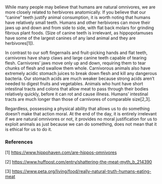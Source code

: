 While many people may believe that humans are natural omnivores, we are more closely related to herbivores anatomically. If you believe that our “canine” teeth justify animal consumption, it is worth noting that humans have relatively small teeth. Humans and other herbivores can move their jaws up and down and from side to side, with flat back molars for grinding fibrous plant foods. (Size of canine teeth is irrelevant, as hippopotamuses have some of the largest canines of any land animal and they are herbivores[1]). 

In contrast to our soft fingernails and fruit-picking hands and flat teeth, carnivores have sharp claws and large canine teeth capable of tearing flesh. Carnivores’ jaws move only up and down, requiring them to tear chunks of flesh and swallow them whole. Carnivorous animals also have extremely acidic stomach juices to break down flesh and kill any dangerous bacteria. Our stomach acids are much weaker because strong acids aren’t needed to digest fruits and vegetables. Animals who hunt have short intestinal tracts and colons that allow meat to pass through their bodies relatively quickly, before it can rot and cause illness. Humans’ intestinal tracts are much longer than those of carnivores of comparable size[2,3]. 

Regardless, possessing a physical ability that allows us to do something doesn’t make that action moral. At the end of the day, it is entirely irrelevant if we are natural omnivores or not, it provides no moral justification for us to exploit animals as just because we can do something, does not mean that it is ethical for us to do it.

### References

[1] https://www.hippohaven.com/are-hippos-omnivores

[2] https://www.huffpost.com/entry/shattering-the-meat-myth_b_214390

[3] https://www.peta.org/living/food/really-natural-truth-humans-eating-meat